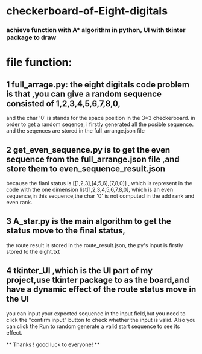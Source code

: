 # checkerboard-of-Eight-digitals
  ### achieve function with A* algorithm in python, UI with tkinter package to draw

# file function:
## 1 full_arrage.py: the eight digitals code problem is that ,you can give a random sequence consisted of 1,2,3,4,5,6,7,8,0,
and the char '0' is stands for the space position in the 3*3 checkerboard.
in order to get a random seqence, i firstly generated all the posible sequence.
and the seqences are stored in the  full_arrange.json file 

## 2 get_even_sequence.py is to get the even sequence from the full_arrange.json file ,and store them to even_sequence_result.json
   because the fianl status is [[1,2,3],[4,5,6],[7,8,0]] ,
   which is represent in the code with the one dimension list[1,2,3,4,5,6,7,8,0],
   which is an even sequence,in this sequence,the char '0' is not computed in the add rank and even rank.
   
## 3 A_star.py is the main algorithm to get the status move to the final status,
the route result is stored in the route_result.json,
the py's input is firstly stored to the eight.txt

## 4 tkinter_UI ,which is the UI part of my project,use tkinter package to as the board,and have a dynamic effect of the route status move in the UI
you can input your expected sequence in the input field,but you need to click the "confirm input" button to check whether 
the input is valid.
Also you can click the Run to random generate a valid start sequence to see its effect.

** Thanks !
good luck to everyone! **
